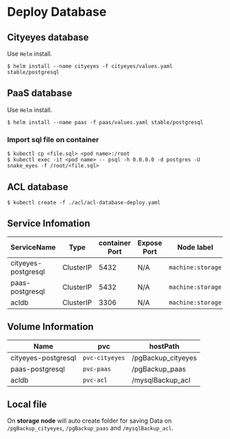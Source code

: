 # Deploy Database

## Cityeyes database
Use `Helm` install.
```shell
$ helm install --name cityeyes -f cityeyes/values.yaml stable/postgresql
```
 
## PaaS database
Use `Helm` install.
```shell
$ helm install --name paas -f paas/values.yaml stable/postgresql
```

### Import sql file on container
```shell
$ kubectl cp <file.sql> <pod name>:/root
$ kubectl exec -it <pod name> -- psql -h 0.0.0.0 -d postgres -U snake_eyes -f /root/<file.sql>
```

## ACL database

```shell
$ kubectl create -f ./acl/acl-database-deploy.yaml
```

## Service Infomation

|ServiceName|Type|container Port|Expose Port|Node label|
|-|-|-|-|-|
|cityeyes-postgresql|ClusterIP|5432|N/A|`machine:storage`|
|paas-postgresql|ClusterIP|5432|N/A|`machine:storage`|
|acldb|ClusterIP|3306|N/A|`machine:storage`|

## Volume Information

|Name|pvc|hostPath|
|-|-|-|
|cityeyes-postgresql|`pvc-cityeyes`|/pgBackup_cityeyes|
|paas-postgresql|`pvc-paas`|/pgBackup_paas|
|acldb|`pvc-acl`|/mysqlBackup_acl|

## Local file
On **storage node** will auto create folder for saving Data on `/pgBackup_cityeyes`, `/pgBackup_paas` and `/mysqlBackup_acl`.
